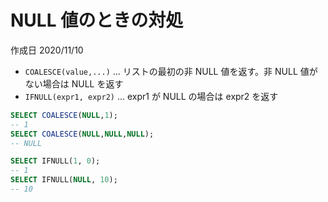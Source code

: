 # NULL 値のときの対処

作成日 2020/11/10

- `COALESCE(value,...)` ... リストの最初の非 NULL 値を返す。非 NULL 値がない場合は NULL を返す
- `IFNULL(expr1, expr2)` ... expr1 が NULL の場合は expr2 を返す

```sql
SELECT COALESCE(NULL,1);
-- 1
SELECT COALESCE(NULL,NULL,NULL);
-- NULL

SELECT IFNULL(1, 0);
-- 1
SELECT IFNULL(NULL, 10);
-- 10
```
